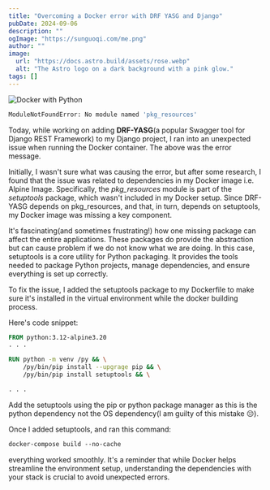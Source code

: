 ```yaml
---
title: "Overcoming a Docker error with DRF YASG and Django"
pubDate: 2024-09-06
description: ""
ogImage: "https://sunguoqi.com/me.png"
author: ""
image:
  url: "https://docs.astro.build/assets/rose.webp"
  alt: "The Astro logo on a dark background with a pink glow."
tags: []
---
```

![Docker with Python](https://media.licdn.com/dms/image/v2/D4D12AQHXcpiB7UmjCA/article-cover_image-shrink_720_1280/article-cover_image-shrink_720_1280/0/1725613478055?e=1736985600&v=beta&t=RvCQCc_ZAEuOo8EbHHFpBH3BSVVga9jy69qSp2YT3PQ) 

```bash
ModuleNotFoundError: No module named 'pkg_resources'
```

Today, while working on adding **DRF-YASG**(a popular Swagger tool for Django REST Framework) to my Django project, I ran into an unexpected issue when running the Docker container. The above was the error message.


Initially, I wasn't sure what was causing the error, but after some research, I found that the issue was related to dependencies in my Docker image i.e. Alpine Image. Specifically, the *pkg_resources* module is part of the *setuptools* package, which wasn't included in my Docker setup. Since DRF-YASG depends on pkg_resources, and that, in turn, depends on setuptools, my Docker image was missing a key component.


It's fascinating(and sometimes frustrating!) how one missing package can affect the entire applications. These packages do provide the abstraction but can cause problem if we do not know what we are doing. In this case, setuptools  is a core utility for Python packaging. It provides the tools needed to package Python projects, manage dependencies, and ensure everything is set up correctly.


To fix the issue, I added the setuptools package to my Dockerfile to make sure it's installed in the virtual environment while the docker building process.


Here's code snippet:

```Dockerfile
FROM python:3.12-alpine3.20
. . .

RUN python -m venv /py && \
    /py/bin/pip install --upgrage pip && \
    /py/bin/pip install setuptools && \

. . .
```

Add the setuptools using the pip or python package manager as this is the python dependency not the OS dependency(I am guilty of this mistake 😔).

Once I added setuptools, and ran this command:

```Dockerfile
docker-compose build --no-cache
```

everything worked smoothly. It's a reminder that while Docker helps streamline the environment setup, understanding the dependencies with your stack is crucial to avoid unexpected errors.
